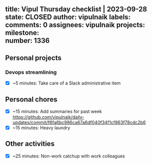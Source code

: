 title:	Vipul Thursday checklist | 2023-09-28
state:	CLOSED
author:	vipulnaik
labels:	
comments:	0
assignees:	vipulnaik
projects:	
milestone:	
number:	1336
--
## Personal projects

### Devops streamlining

- [x] ~5 minutes: Take care of a Slack administrative item

## Personal chores

- [x] ~15 minutes: Add summaries for past week https://github.com/vipulnaik/daily-updates/commit/f6fa6bc986ca67a6df040f34f1cf863f78cdc2b6
- [x] ~15 minutes: Heavy laundry
 
## Other activities

- [x] ~25 minutes: Non-work catchup with work colleagues

